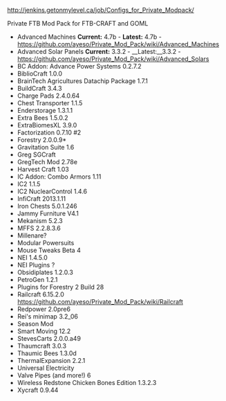 http://jenkins.getonmylevel.ca/job/Configs_for_Private_Modpack/

Private FTB Mod Pack for FTB-CRAFT and GOML

* Advanced Machines __Current:__ 4.7b - __Latest:__ 4.7b - https://github.com/ayeso/Private_Mod_Pack/wiki/Advanced_Machines
* Advanced Solar Panels __Current:__ 3.3.2 - __Latest:__3.3.2 - https://github.com/ayeso/Private_Mod_Pack/wiki/Advanced_Solars
* BC Addon: Advance Power Systems  0.2.7.2
* BiblioCraft	1.0.0
* BrainTech Agricultures Datachip Package	1.7.1
* BuildCraft	3.4.3
* Charge Pads	2.4.0.64
* Chest Transporter	1.1.5
* Enderstorage	1.3.1.1
* Extra Bees	1.5.0.2
* ExtraBiomesXL	3.9.0
* Factorization	0.7.10 #2
* Forestry	2.0.0.9*
* Gravitation Suite	1.6
* Greg SGCraft		
* GregTech Mod	2.78e
* Harvest Craft	1.03
* IC Addon: Combo Armors	1.11
* IC2	1.1.5
* IC2 NuclearControl	1.4.6
* InfiCraft	2013.1.11
* Iron Chests	5.0.1.246
* Jammy Furniture	V4.1
* Mekanism	5.2.3
* MFFS	2.2.8.3.6
* Millenare?	
* Modular Powersuits	
* Mouse Tweaks	Beta 4
* NEI	1.4.5.0
* NEI Plugins	?
* Obsidiplates	1.2.0.3
* PetroGen	1.2.1
* Plugins for Forestry 2	Build 28
* Railcraft	6.15.2.0 https://github.com/ayeso/Private_Mod_Pack/wiki/Railcraft
* Redpower	2.0pre6
* Rei's minimap	3.2_06
* Season Mod	
* Smart Moving	12.2
* StevesCarts	2.0.0.a49
* Thaumcraft	3.0.3
* Thaumic Bees	1.3.0d
* ThermalExpansion	2.2.1
* Universal Electricity	
* Valve Pipes (and more!)	6
* Wireless Redstone Chicken Bones Edition	1.3.2.3
* Xycraft	0.9.44

